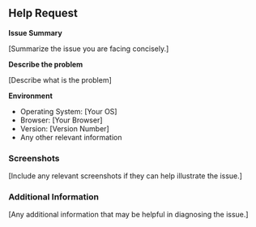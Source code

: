 ## Help Request

**Issue Summary**

[Summarize the issue you are facing concisely.]

**Describe the problem**

[Describe what is the problem]

**Environment**

- Operating System: [Your OS]
- Browser: [Your Browser]
- Version: [Version Number]
- Any other relevant information

### Screenshots

[Include any relevant screenshots if they can help illustrate the issue.]

### Additional Information

[Any additional information that may be helpful in diagnosing the issue.]
